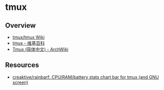 # tmux

## Overview

- [tmux/tmux Wiki](https://github.com/tmux/tmux/wiki)
- [tmux - 维基百科](https://zh.wikipedia.org/wiki/Tmux)
- [Tmux (简体中文) - ArchWiki](https://wiki.archlinux.org/index.php/Tmux_(%E7%AE%80%E4%BD%93%E4%B8%AD%E6%96%87))

## Resources

- [creaktive/rainbarf: CPU/RAM/battery stats chart bar for tmux (and GNU screen)](https://github.com/creaktive/rainbarf)
